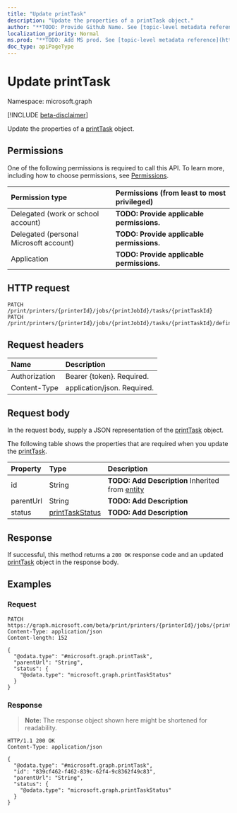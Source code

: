 ```yaml
---
title: "Update printTask"
description: "Update the properties of a printTask object."
author: "**TODO: Provide Github Name. See [topic-level metadata reference](https://msgo.azurewebsites.net/add/document/guidelines/metadata.html#topic-level-metadata)**"
localization_priority: Normal
ms.prod: "**TODO: Add MS prod. See [topic-level metadata reference](https://msgo.azurewebsites.net/add/document/guidelines/metadata.html#topic-level-metadata)**"
doc_type: apiPageType
---
```


# Update printTask
Namespace: microsoft.graph

[!INCLUDE [beta-disclaimer](../../includes/beta-disclaimer.md)]

Update the properties of a [printTask](../resources/printtask.md) object.

## Permissions
One of the following permissions is required to call this API. To learn more, including how to choose permissions, see [Permissions](/graph/permissions-reference).

|Permission type|Permissions (from least to most privileged)|
|:---|:---|
|Delegated (work or school account)|**TODO: Provide applicable permissions.**|
|Delegated (personal Microsoft account)|**TODO: Provide applicable permissions.**|
|Application|**TODO: Provide applicable permissions.**|

## HTTP request

<!-- {
  "blockType": "ignored"
}
-->
``` http
PATCH /print/printers/{printerId}/jobs/{printJobId}/tasks/{printTaskId}
PATCH /print/printers/{printerId}/jobs/{printJobId}/tasks/{printTaskId}/definition/tasks/{printTaskId}
```

## Request headers
|Name|Description|
|:---|:---|
|Authorization|Bearer {token}. Required.|
|Content-Type|application/json. Required.|

## Request body
In the request body, supply a JSON representation of the [printTask](../resources/printtask.md) object.

The following table shows the properties that are required when you update the [printTask](../resources/printtask.md).

|Property|Type|Description|
|:---|:---|:---|
|id|String|**TODO: Add Description** Inherited from [entity](../resources/entity.md)|
|parentUrl|String|**TODO: Add Description**|
|status|[printTaskStatus](../resources/printtaskstatus.md)|**TODO: Add Description**|



## Response

If successful, this method returns a `200 OK` response code and an updated [printTask](../resources/printtask.md) object in the response body.

## Examples

### Request
<!-- {
  "blockType": "request",
  "name": "update_printtask"
}
-->
``` http
PATCH https://graph.microsoft.com/beta/print/printers/{printerId}/jobs/{printJobId}/tasks/{printTaskId}
Content-Type: application/json
Content-length: 152

{
  "@odata.type": "#microsoft.graph.printTask",
  "parentUrl": "String",
  "status": {
    "@odata.type": "microsoft.graph.printTaskStatus"
  }
}
```


### Response
>**Note:** The response object shown here might be shortened for readability.
<!-- {
  "blockType": "response",
  "truncated": true
}
-->
``` http
HTTP/1.1 200 OK
Content-Type: application/json

{
  "@odata.type": "#microsoft.graph.printTask",
  "id": "839cf462-f462-839c-62f4-9c8362f49c83",
  "parentUrl": "String",
  "status": {
    "@odata.type": "microsoft.graph.printTaskStatus"
  }
}
```


